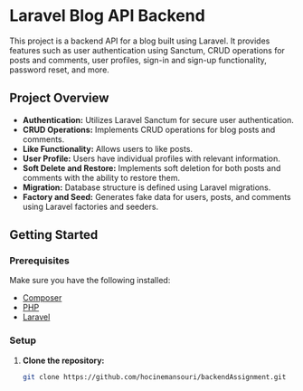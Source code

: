 # Laravel Blog API Backend

This project is a backend API for a blog built using Laravel. It provides features such as user authentication using Sanctum, CRUD operations for posts and comments, user profiles, sign-in and sign-up functionality, password reset, and more.

## Project Overview

- **Authentication:** Utilizes Laravel Sanctum for secure user authentication.
- **CRUD Operations:** Implements CRUD operations for blog posts and comments.
- **Like Functionality:** Allows users to like posts.
- **User Profile:** Users have individual profiles with relevant information.
- **Soft Delete and Restore:** Implements soft deletion for both posts and comments with the ability to restore them.
- **Migration:** Database structure is defined using Laravel migrations.
- **Factory and Seed:** Generates fake data for users, posts, and comments using Laravel factories and seeders.

## Getting Started

### Prerequisites

Make sure you have the following installed:

- [Composer](https://getcomposer.org/)
- [PHP](https://www.php.net/)
- [Laravel](https://laravel.com/docs/8.x/installation)

### Setup

1. **Clone the repository:**

   ```bash
   git clone https://github.com/hocinemansouri/backendAssignment.git